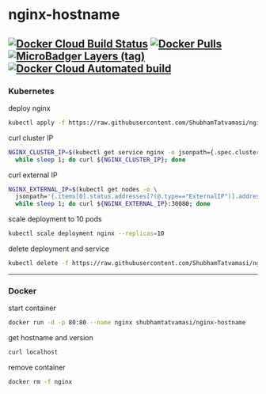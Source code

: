 # nginx-hostname

[![Docker Cloud Build Status](https://img.shields.io/docker/cloud/build/shubhamtatvamasi/nginx-hostname)](https://hub.docker.com/r/shubhamtatvamasi/nginx-hostname)
[![Docker Pulls](https://img.shields.io/docker/pulls/shubhamtatvamasi/nginx-hostname)](https://hub.docker.com/r/shubhamtatvamasi/nginx-hostname)
[![MicroBadger Layers (tag)](https://img.shields.io/microbadger/layers/shubhamtatvamasi/nginx-hostname/latest)](https://hub.docker.com/r/shubhamtatvamasi/nginx-hostname)
[![Docker Cloud Automated build](https://img.shields.io/docker/cloud/automated/shubhamtatvamasi/nginx-hostname)](https://hub.docker.com/r/shubhamtatvamasi/nginx-hostname)
---

### Kubernetes

deploy nginx
```bash
kubectl apply -f https://raw.githubusercontent.com/ShubhamTatvamasi/nginx-hostname/master/nginx.yaml
```

curl cluster IP
```bash
NGINX_CLUSTER_IP=$(kubectl get service nginx -o jsonpath={.spec.clusterIP}) && \
  while sleep 1; do curl ${NGINX_CLUSTER_IP}; done
```

curl external IP
```bash
NGINX_EXTERNAL_IP=$(kubectl get nodes -o \
  jsonpath='{.items[0].status.addresses[?(@.type=="ExternalIP")].address}') && \
  while sleep 1; do curl ${NGINX_EXTERNAL_IP}:30080; done
```

scale deployment to 10 pods
```bash
kubectl scale deployment nginx --replicas=10
```

delete deployment and service
```bash
kubectl delete -f https://raw.githubusercontent.com/ShubhamTatvamasi/nginx-hostname/master/nginx.yaml
```
---

### Docker

start container
```bash
docker run -d -p 80:80 --name nginx shubhamtatvamasi/nginx-hostname
```

get hostname and version
```bash
curl localhost
```

remove container
```bash
docker rm -f nginx
```
